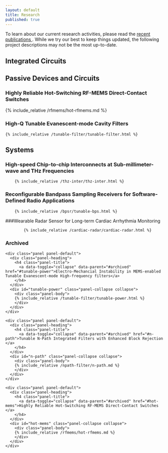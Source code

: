 ```yaml
---
layout: default
title: Research
published: true
---
```


<div class="alert alert-warning">
    To learn about our current research activities, please read the <a href=\research\publications> recent publications </a>. While we try our best to keep things updated, the following project descriptions may not be the most up-to-date.
</div>

<!--

Add "in" to the end of       <div id="n-path" class="panel-collapse collapse"> to make a section expanded by default
e.g.       <div id="n-path" class="panel-collapse collapse in">
-->
## Integrated Circuits

## Passive Devices and Circuits

### Highly Reliable Hot-Switching RF-MEMS Direct-Contact Switches

{% include_relative /rfmems/hot-rfmems.md %}

### High-Q Tunable Evanescent-mode Cavity Filters

    {% include_relative /tunable-filter/tunable-filter.html %}


## Systems

### High-speed Chip-to-chip Interconnects at Sub-millimeter-wave and THz Frequencies

		{% include_relative /thz-inter/thz-inter.html %}

### Reconfigurable Bandpass Sampling Receivers for Software-Defined Radio Applications

		{% include_relative /bpsr/tunable-bps.html %}

###Wearable Radar Sensor for Long-term Cardiac Arrhythmia Monitoring

    		{% include_relative /cardiac-radar/cardiac-radar.html %}


### Archived

<div class="panel-group" id="archived">

    <div class="panel panel-default">
      <div class="panel-heading">
        <h4 class="panel-title">
          <a data-toggle="collapse" data-parent="#archived" href="#tunable-power">Electro-Mechancial Instability in MEMS-enabled Tunable Evanescent-mode High-frequency filters</a>
        </h4>
      </div>
      <div id="tunable-power" class="panel-collapse collapse">
        <div class="panel-body">
		{% include_relative /tunable-filter/tunable-power.html %}
        </div>
      </div>
    </div>

    <div class="panel panel-default">
      <div class="panel-heading">
        <h4 class="panel-title">
          <a data-toggle="collapse" data-parent="#archived" href="#n-path">Tunable N-Path Integrated Filters with Enhanced Block Rejection </a>
        </h4>
      </div>
      <div id="n-path" class="panel-collapse collapse">
        <div class="panel-body">
		{% include_relative /npath-filter/n-path.md %}
        </div>
      </div>
    </div>    

    <div class="panel panel-default">
      <div class="panel-heading">
        <h4 class="panel-title">
          <a data-toggle="collapse" data-parent="#archived" href="#hot-mems">Highly Reliable Hot-Switching RF-MEMS Direct-Contact Switches </a>
        </h4>
      </div>
      <div id="hot-mems" class="panel-collapse collapse">
        <div class="panel-body">
		{% include_relative /rfmems/hot-rfmems.md %}
        </div>
      </div>
    </div>    

</div>
